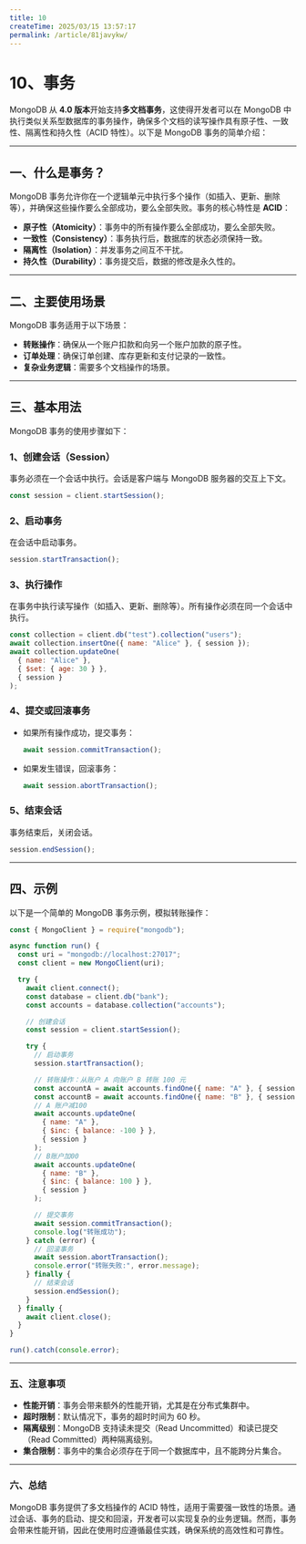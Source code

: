 ```yaml
---
title: 10
createTime: 2025/03/15 13:57:17
permalink: /article/81javykw/
---
```

# 10、事务

MongoDB 从 **4.0 版本**开始支持**多文档事务**，这使得开发者可以在 MongoDB 中执行类似关系型数据库的事务操作，确保多个文档的读写操作具有原子性、一致性、隔离性和持久性（ACID 特性）。以下是 MongoDB 事务的简单介绍：

---

## 一、什么是事务？

MongoDB 事务允许你在一个逻辑单元中执行多个操作（如插入、更新、删除等），并确保这些操作要么全部成功，要么全部失败。事务的核心特性是 **ACID**：

- **原子性（Atomicity）**：事务中的所有操作要么全部成功，要么全部失败。
- **一致性（Consistency）**：事务执行后，数据库的状态必须保持一致。
- **隔离性（Isolation）**：并发事务之间互不干扰。
- **持久性（Durability）**：事务提交后，数据的修改是永久性的。

---

## 二、主要使用场景

MongoDB 事务适用于以下场景：

- **转账操作**：确保从一个账户扣款和向另一个账户加款的原子性。
- **订单处理**：确保订单创建、库存更新和支付记录的一致性。
- **复杂业务逻辑**：需要多个文档操作的场景。

---

## 三、基本用法

MongoDB 事务的使用步骤如下：

### 1、创建会话（Session）

事务必须在一个会话中执行。会话是客户端与 MongoDB 服务器的交互上下文。

```javascript
const session = client.startSession();
```

### 2、启动事务

在会话中启动事务。

```javascript
session.startTransaction();
```

### 3、执行操作

在事务中执行读写操作（如插入、更新、删除等）。所有操作必须在同一个会话中执行。

```javascript
const collection = client.db("test").collection("users");
await collection.insertOne({ name: "Alice" }, { session });
await collection.updateOne(
  { name: "Alice" },
  { $set: { age: 30 } },
  { session }
);
```

### 4、提交或回滚事务

- 如果所有操作成功，提交事务：
  ```javascript
  await session.commitTransaction();
  ```
- 如果发生错误，回滚事务：
  ```javascript
  await session.abortTransaction();
  ```

### 5、结束会话

事务结束后，关闭会话。

```javascript
session.endSession();
```

---

## 四、示例

以下是一个简单的 MongoDB 事务示例，模拟转账操作：

```javascript
const { MongoClient } = require("mongodb");

async function run() {
  const uri = "mongodb://localhost:27017";
  const client = new MongoClient(uri);

  try {
    await client.connect();
    const database = client.db("bank");
    const accounts = database.collection("accounts");

    // 创建会话
    const session = client.startSession();

    try {
      // 启动事务
      session.startTransaction();

      // 转账操作：从账户 A 向账户 B 转账 100 元
      const accountA = await accounts.findOne({ name: "A" }, { session });
      const accountB = await accounts.findOne({ name: "B" }, { session });
      // A 账户减100
      await accounts.updateOne(
        { name: "A" },
        { $inc: { balance: -100 } },
        { session }
      );
      // B账户加00
      await accounts.updateOne(
        { name: "B" },
        { $inc: { balance: 100 } },
        { session }
      );

      // 提交事务
      await session.commitTransaction();
      console.log("转账成功");
    } catch (error) {
      // 回滚事务
      await session.abortTransaction();
      console.error("转账失败:", error.message);
    } finally {
      // 结束会话
      session.endSession();
    }
  } finally {
    await client.close();
  }
}

run().catch(console.error);
```

---

### 五、注意事项

- **性能开销**：事务会带来额外的性能开销，尤其是在分布式集群中。
- **超时限制**：默认情况下，事务的超时时间为 60 秒。
- **隔离级别**：MongoDB 支持读未提交（Read Uncommitted）和读已提交（Read Committed）两种隔离级别。
- **集合限制**：事务中的集合必须存在于同一个数据库中，且不能跨分片集合。

---

### 六、总结

MongoDB 事务提供了多文档操作的 ACID 特性，适用于需要强一致性的场景。通过会话、事务的启动、提交和回滚，开发者可以实现复杂的业务逻辑。然而，事务会带来性能开销，因此在使用时应遵循最佳实践，确保系统的高效性和可靠性。
